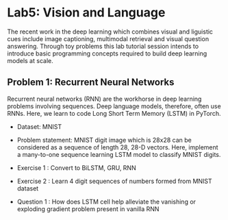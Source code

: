 # Lab5: Vision and Language

The recent work in the deep learning which combines visual and liguistic cues include image captioning, multimodal retrieval and visual question answering. Through toy problems this lab tutorial session intends to introduce basic programming concepts required to build deep learning models at scale. 

## Problem 1: Recurrent Neural Networks 

Recurrent neural networks (RNN) are the workhorse in deep learning problems involving sequences. Deep language models, therefore, often use RNNs. Here, we learn to code Long Short Term Memory (LSTM) in PyTorch. 

* Dataset: MNIST

* Problem statement: MNIST digit image which is 28x28 can be considered as a sequence of length 28, 28-D vectors. Here, implement a many-to-one sequence learning LSTM model to classify MNIST digits. 

* Exercise 1 : Convert to BiLSTM, GRU, RNN

* Exercise 2 : Learn 4 digit sequences of numbers formed from MNIST dataset

* Question 1 : How does LSTM cell help alleviate the vanishing or exploding gradient problem present in vanilla RNN 

